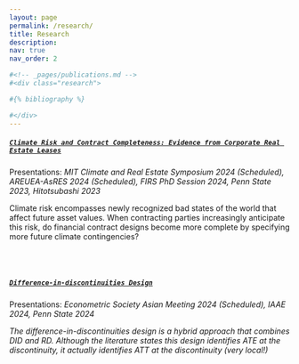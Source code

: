 ```yaml
---
layout: page
permalink: /research/
title: Research
description: 
nav: true
nav_order: 2

#<!-- _pages/publications.md -->
#<div class="research">

#{% bibliography %}

#</div>
---
```


##### [`Climate Risk and Contract Completeness: Evidence from Corporate Real Estate Leases`](https://papers.ssrn.com/sol3/papers.cfm?abstract_id=4686886)

Presentations: *MIT Climate and Real Estate Symposium 2024 (Scheduled), AREUEA-AsRES 2024 (Scheduled), FIRS PhD Session 2024, Penn State 2023, Hitotsubashi 2023*

Climate risk encompasses newly recognized bad states of the world that affect future asset values. When contracting parties increasingly anticipate this risk, do financial contract designs become more complete by specifying more future climate contingencies?

<br><br>

##### [`Difference-in-discontinuities Design`](https://papers.ssrn.com/sol3/papers.cfm?abstract_id=4686891)

Presentations: *Econometric Society Asian Meeting 2024 (Scheduled), IAAE 2024, Penn State 2024*

*The difference-in-discontinuities design is a hybrid approach that combines DID and RD. Although the literature states this design identifies ATE at the discontinuity, it actually identifies ATT at the discontinuity (very local!)*
